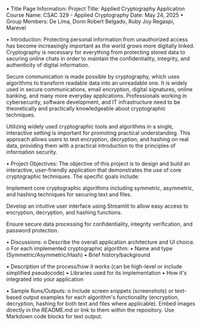 • Title Page Information: 
                   Project Title: Applied Cryptography Application
                   Course Name: CSAC 329 - Applied Cryptography
                   Date: May 24, 2025
• Group Members: 
                   De Lima, Donn Robert
                   Belgado, Ruby Joy
                   Regaspi, Marevel
                   
• Introduction: 
Protecting personal information from unauthorized access has become increasingly important as the world grows more digitally linked.   Cryptography is necessary for everything from protecting stored data to securing online chats in order to maintain the confidentiality, integrity, and authenticity of digital information.

Secure communication is made possible by cryptography, which uses algorithms to transform readable data into an unreadable one.   It is widely used in secure communications, email encryption, digital signatures, online banking, and many more everyday applications.   Professionals working in cybersecurity, software development, and IT infrastructure need to be theoretically and practically knowledgeable about cryptographic techniques.

Utilizing widely used cryptographic tools and algorithms in a single, interactive setting is important for promoting practical understanding.   This approach allows users to test encryption, decryption, and hashing on real data, providing them with a practical introduction to the principles of information security.

• Project Objectives: 
The objective of this project is to design and build an interactive, user-friendly application that demonstrates the use of core cryptographic techniques. The specific goals include:

Implement core cryptographic algorithms including symmetric, asymmetric, and hashing techniques for securing text and files.


Develop an intuitive user interface using Streamlit to allow easy access to encryption, decryption, and hashing functions.


Ensure secure data processing for confidentiality, integrity verification, and password protection.

• Discussions:
o Describe the overall application architecture and UI choice.
o For each implemented cryptographic algorithm:
▪ Name and type (Symmetric/Asymmetric/Hash)
▪ Brief history/background

▪ Description of the process/how it works (can be high-level
or include simplified pseudocode)
▪ Libraries used for its implementation
▪ How it's integrated into your application

• Sample Runs/Outputs:
o Include screen snippets (screenshots) or text-based output
examples for each algorithm's functionality (encryption,
decryption, hashing for both text and files where applicable).
Embed images directly in the README.md or link to them within the
repository. Use Markdown code blocks for text output.
